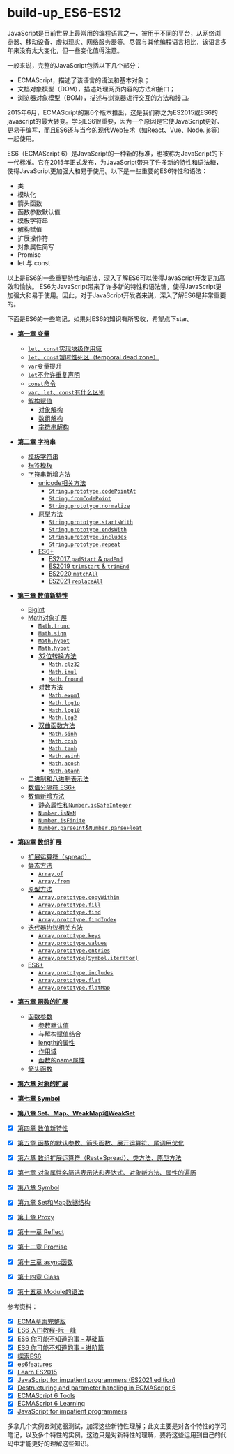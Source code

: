 # build-up_ES6-ES12  

JavaScript是目前世界上最常用的编程语言之一，被用于不同的平台，从网络浏览器、移动设备、虚拟现实、网络服务器等。尽管与其他编程语言相比，该语言多年来没有太大变化，但一些变化值得注意。  

一般来说，完整的JavaScript包括以下几个部分：  
* ECMAScript，描述了该语言的语法和基本对象；
* 文档对象模型（DOM），描述处理网页内容的方法和接口；
* 浏览器对象模型（BOM），描述与浏览器进行交互的方法和接口。

2015年6月，ECMAScript的第6个版本推出，这是我们称之为ES2015或ES6的javascript的最大转变。学习ES6很重要，因为一个原因是它使JavaScript更好、更易于编写，而且ES6还与当今的现代Web技术（如React、Vue、Node. js等）一起使用。

ES6（ECMAScript 6）是JavaScript的一种新的标准，也被称为JavaScript的下一代标准。它在2015年正式发布，为JavaScript带来了许多新的特性和语法糖，使得JavaScript更加强大和易于使用。以下是一些重要的ES6特性和语法：

* 类
* 模块化
* 箭头函数
* 函数参数默认值
* 模板字符串
* 解构赋值
* 扩展操作符
* 对象属性简写
* Promise
* let 与 const

以上是ES6的一些重要特性和语法，深入了解ES6可以使得JavaScript开发更加高效和愉快。 ES6为JavaScript带来了许多新的特性和语法糖，使得JavaScript更加强大和易于使用。因此，对于JavaScript开发者来说，深入了解ES6是非常重要的。

下面是ES6的一些笔记，如果对ES6的知识有所吸收，希望点下star。

* **[第一章 变量](https://github.com/yihan12/build-up_ES6/blob/main/variable/README.md)**
  * [`let`、`const`实现块级作用域](https://github.com/yihan12/build-up_ES6/blob/main/variable#块级作用域)
  * [`let`、`const`暂时性死区（temporal dead zone）](https://github.com/yihan12/build-up_ES6/blob/main/variable#TDZ)
  * [`var`变量提升](https://github.com/yihan12/build-up_ES6/blob/main/variable#变量提升)
  * [`let`不允许重复声明](https://github.com/yihan12/build-up_ES6/blob/main/variable#不允许重复声明)
  * [`const`命令](https://github.com/yihan12/build-up_ES6/blob/main/variable#const命令)
  * [`var`、`let`、`const`有什么区别](https://github.com/yihan12/build-up_ES6/blob/main/variable#区别)
  * [解构赋值](https://github.com/yihan12/build-up_ES6/blob/main/variable/Destructuring.md)
    * [对象解构](https://github.com/yihan12/build-up_ES6/blob/main/variable/Destructuring.md#对象解构)
    * [数组解构](https://github.com/yihan12/build-up_ES6/blob/main/variable/Destructuring.md#数组解构)
    * [字符串解构](https://github.com/yihan12/build-up_ES6/blob/main/variable/Destructuring.md#字符串解构)
  
* **[第二章 字符串](https://github.com/yihan12/build-up_ES6/blob/main/strings/README.md)**
  * [模板字符串](https://github.com/yihan12/build-up_ES6/blob/main/strings#模板字符串)
  * [标签模板](https://github.com/yihan12/build-up_ES6/blob/main/strings#标签模板)
  * [字符串新增方法](https://github.com/yihan12/build-up_ES6/blob/main/strings/addition.md)
    * [unicode相关方法](https://github.com/yihan12/build-up_ES6/blob/main/strings/addition.md#unicode相关方法)  
      * [`String.prototype.codePointAt`](https://github.com/yihan12/build-up_ES6/blob/main/strings/addition.md#unicode相关方法) 
      * [`String.fromCodePoint`](https://github.com/yihan12/build-up_ES6/blob/main/strings/addition.md#unicode相关方法)
      * [`String.prototype.normalize`](https://github.com/yihan12/build-up_ES6/blob/main/strings/addition.md#unicode相关方法)
    * [原型方法](https://github.com/yihan12/build-up_ES6/blob/main/strings/addition.md#原型方法)
      * [`String.prototype.startsWith`](https://github.com/yihan12/build-up_ES6/blob/main/strings/addition.md#原型方法)
      * [`String.prototype.endsWith`](https://github.com/yihan12/build-up_ES6/blob/main/strings/addition.md#原型方法)
      * [`String.prototype.includes`](https://github.com/yihan12/build-up_ES6/blob/main/strings/addition.md#原型方法)
      * [`String.prototype.repeat`](https://github.com/yihan12/build-up_ES6/blob/main/strings/addition.md#原型方法)
    * [ES6+](https://github.com/yihan12/build-up_ES6/tree/main/strings/ES6+.md)
      * [ES2017 `padStart` & `padEnd`](https://github.com/yihan12/build-up_ES6/tree/main/strings/ES6+.md)
      * [ES2019 `trimStart` & `trimEnd`](https://github.com/yihan12/build-up_ES6/tree/main/strings/ES6+.md)
      * [ES2020 `matchAll`](https://github.com/yihan12/build-up_ES6/tree/main/strings/ES6+.md)
      * [ES2021 `replaceAll`](https://github.com/yihan12/build-up_ES6/tree/main/strings/ES6+.md)
       
  
* **[第三章 数值新特性](https://github.com/yihan12/build-up_ES6-ES12/blob/main/number/README.md)**
  * [BigInt](https://github.com/yihan12/build-up_ES6-ES12/blob/main/number#BigInt)
  * [Math对象扩展](https://github.com/yihan12/build-up_ES6-ES12/blob/main/number#Math对象扩展)
     * [`Math.trunc`](https://github.com/yihan12/build-up_ES6-ES12/blob/main/number#Math对象扩展)
     * [`Math.sign`](https://github.com/yihan12/build-up_ES6-ES12/blob/main/number#Math对象扩展)
     * [`Math.hypot`](https://github.com/yihan12/build-up_ES6-ES12/blob/main/number#Math对象扩展)
     * [`Math.hypot`](https://github.com/yihan12/build-up_ES6-ES12/blob/main/number#Math对象扩展)
     * [32位转换方法](https://github.com/yihan12/build-up_ES6-ES12/blob/main/number#Math对象扩展)
       * [`Math.clz32`](https://github.com/yihan12/build-up_ES6-ES12/blob/main/number#Math对象扩展)
       * [`Math.imul`](https://github.com/yihan12/build-up_ES6-ES12/blob/main/number#Math对象扩展)
       * [`Math.fround`](https://github.com/yihan12/build-up_ES6-ES12/blob/main/number#Math对象扩展)
     * [对数方法](https://github.com/yihan12/build-up_ES6-ES12/blob/main/number#Math对象扩展)
       * [`Math.expm1`](https://github.com/yihan12/build-up_ES6-ES12/blob/main/number#Math对象扩展)
       * [`Math.log1p`](https://github.com/yihan12/build-up_ES6-ES12/blob/main/number#Math对象扩展)
       * [`Math.log10`](https://github.com/yihan12/build-up_ES6-ES12/blob/main/number#Math对象扩展)
       * [`Math.log2`](https://github.com/yihan12/build-up_ES6-ES12/blob/main/number#Math对象扩展)
     * [双曲函数方法](https://github.com/yihan12/build-up_ES6-ES12/blob/main/number#Math对象扩展)
       * [`Math.sinh`](https://github.com/yihan12/build-up_ES6-ES12/blob/main/number#Math对象扩展)
       * [`Math.cosh`](https://github.com/yihan12/build-up_ES6-ES12/blob/main/number#Math对象扩展)
       * [`Math.tanh`](https://github.com/yihan12/build-up_ES6-ES12/blob/main/number#Math对象扩展)
       * [`Math.asinh`](https://github.com/yihan12/build-up_ES6-ES12/blob/main/number#Math对象扩展)
       * [`Math.acosh`](https://github.com/yihan12/build-up_ES6-ES12/blob/main/number#Math对象扩展)
       * [`Math.atanh`](https://github.com/yihan12/build-up_ES6-ES12/blob/main/number#Math对象扩展)
  * [二进制和八进制表示法](https://github.com/yihan12/build-up_ES6-ES12/blob/main/number#二进制和八进制表示法)
  * [数值分隔符 ES6+](https://github.com/yihan12/build-up_ES6-ES12/blob/main/number#数值分隔符)
  * [数值新增方法](https://github.com/yihan12/build-up_ES6-ES12/blob/main/number/addition.md)
    * [静态属性和`Number.isSafeInteger`](https://github.com/yihan12/build-up_ES6-ES12/blob/main/number/addition.md)
    * [`Number.isNaN`](https://github.com/yihan12/build-up_ES6-ES12/blob/main/number/addition.md)
    * [`Number.isFinite`](https://github.com/yihan12/build-up_ES6-ES12/blob/main/number/addition.md)
    * [`Number.parseInt`&`Number.parseFloat`](https://github.com/yihan12/build-up_ES6-ES12/blob/main/number/addition.md)

* **[第四章 数组扩展](https://github.com/yihan12/build-up_ES6-ES12/blob/main/array/README.md)**
  * [扩展运算符（spread）](https://github.com/yihan12/build-up_ES6-ES12/blob/main/array#扩展运算符（spread）)
  * [静态方法](https://github.com/yihan12/build-up_ES6-ES12/blob/main/array#静态方法)
    * [`Array.of`](https://github.com/yihan12/build-up_ES6-ES12/blob/main/array#静态方法)
    * [`Array.from`](https://github.com/yihan12/build-up_ES6-ES12/blob/main/array#静态方法)
  * [原型方法](https://github.com/yihan12/build-up_ES6-ES12/blob/main/array#原型方法)
    * [`Array.prototype.copyWithin`](https://github.com/yihan12/build-up_ES6-ES12/blob/main/array#原型方法)
    * [`Array.prototype.fill`](https://github.com/yihan12/build-up_ES6-ES12/blob/main/array#原型方法)
    * [`Array.prototype.find`](https://github.com/yihan12/build-up_ES6-ES12/blob/main/array#原型方法)
    * [`Array.prototype.findIndex`](https://github.com/yihan12/build-up_ES6-ES12/blob/main/array#原型方法)
  * [迭代器协议相关方法](https://github.com/yihan12/build-up_ES6-ES12/blob/main/array#迭代器协议相关方法)  
    * [`Array.prototype.keys`](https://github.com/yihan12/build-up_ES6-ES12/blob/main/array#迭代器协议相关方法)  
    * [`Array.prototype.values`](https://github.com/yihan12/build-up_ES6-ES12/blob/main/array#迭代器协议相关方法)  
    * [`Array.prototype.entries`](https://github.com/yihan12/build-up_ES6-ES12/blob/main/array#迭代器协议相关方法)
    * [`Array.prototype[Symbol.iterator]`](https://github.com/yihan12/build-up_ES6-ES12/blob/main/array#迭代器协议相关方法)
  * [ES6+](https://github.com/yihan12/build-up_ES6-ES12/blob/main/array/ES6%2B.md)
    * [`Array.prototype.includes`](https://github.com/yihan12/build-up_ES6-ES12/blob/main/array/ES6%2B.md#includes)
    * [`Array.prototype.flat`](https://github.com/yihan12/build-up_ES6-ES12/blob/main/array/ES6%2B.md#flat)
    * [`Array.prototype.flatMap`](https://github.com/yihan12/build-up_ES6-ES12/blob/main/array/ES6%2B.md#flatMap)

* **[第五章 函数的扩展](https://github.com/yihan12/build-up_ES6-ES12/blob/main/array/README.md)**
  * [函数参数](https://github.com/yihan12/build-up_ES6-ES12/blob/main/function/README.md)
    * [参数默认值](https://github.com/yihan12/build-up_ES6-ES12/blob/main/function#函数默认值)
    * [与解构赋值结合](https://github.com/yihan12/build-up_ES6-ES12/blob/main/function#与解构赋值结合)
    * [length的属性](https://github.com/yihan12/build-up_ES6-ES12/blob/main/function#length的属性)
    * [作用域](https://github.com/yihan12/build-up_ES6-ES12/blob/main/function#作用域)
    * [函数的name属性](https://github.com/yihan12/build-up_ES6-ES12/blob/main/function#函数的name属性)
  * [箭头函数](https://github.com/yihan12/build-up_ES6-ES12/blob/main/function/arrow%20function.md)


* **[第六章 对象的扩展]()**

* **[第七章 Symbol]()**

* **[第八章 Set、Map、WeakMap和WeakSet]()**


- [x] [第四章 数值新特性](https://github.com/yihan12/build-up_ES6/blob/main/%E7%AC%AC%E5%9B%9B%E7%AB%A0/%E6%95%B0%E5%80%BC.md)  
- [x] [第五章 函数的默认参数、箭头函数、展开运算符、尾调用优化](https://github.com/yihan12/build-up_ES6/blob/main/%E7%AC%AC%E4%BA%94%E7%AB%A0/%E5%87%BD%E6%95%B0.md)  
- [x] [第六章 数组扩展运算符（Rest+Spread）、类方法、原型方法](https://github.com/yihan12/build-up_ES6/blob/main/%E7%AC%AC%E5%85%AD%E7%AB%A0/%E6%95%B0%E7%BB%84.md)  
- [x] [第七章 对象属性名简洁表示法和表达式、对象新方法、属性的遍历](https://github.com/yihan12/build-up_ES6/blob/main/%E7%AC%AC%E4%B8%83%E7%AB%A0/%E5%AF%B9%E8%B1%A1.md)  
- [x] [第八章 Symbol](https://github.com/yihan12/build-up_ES6/blob/main/%E7%AC%AC%E5%85%AB%E7%AB%A0/Symbol.md)  
- [x] [第九章 Set和Map数据结构](https://github.com/yihan12/build-up_ES6/blob/main/%E7%AC%AC%E4%B9%9D%E7%AB%A0/Set%E5%92%8CMap%E6%95%B0%E6%8D%AE%E7%BB%93%E6%9E%84.md)    
- [x] [第十章 Proxy](https://github.com/yihan12/build-up_ES6/blob/main/%E7%AC%AC%E5%8D%81%E7%AB%A0/Proxy.md)    
- [x] [第十一章 Reflect](https://github.com/yihan12/build-up_ES6/blob/main/%E7%AC%AC%E5%8D%81%E4%B8%80%E7%AB%A0/Reflect.md)    
- [x] [第十二章 Promise](https://github.com/yihan12/build-up_ES6/blob/main/%E7%AC%AC%E5%8D%81%E4%BA%8C%E7%AB%A0/Promise.md)    
- [x] [第十三章 async函数](https://github.com/yihan12/build-up_ES6/blob/main/%E7%AC%AC%E5%8D%81%E4%B8%89%E7%AB%A0/async%E5%87%BD%E6%95%B0.md)   
- [x] [第十四章 Class](https://github.com/yihan12/build-up_ES6/blob/main/%E7%AC%AC%E5%8D%81%E5%9B%9B%E7%AB%A0/Class.md)  
- [x] [第十五章 Module的语法](https://github.com/yihan12/build-up_ES6/blob/main/%E7%AC%AC%E5%8D%81%E4%BA%94%E7%AB%A0/Module%E7%9A%84%E8%AF%AD%E6%B3%95.md) 


参考资料：    

- [x] [ECMA草案完整版](https://tc39.es/ecma262/)  
- [x] [ES6 入门教程-阮一峰](https://es6.ruanyifeng.com/)  
- [x] [ES6 你可能不知道的事 - 基础篇](https://fed.taobao.org/blog/taofed/do71ct/es6-basics/?spm=taofed.bloginfo.header.7.61645ac80rx381)  
- [x] [ES6 你可能不知道的事 - 进阶篇](https://fed.taobao.org/blog/taofed/do71ct/es6-advanced/?spm=taofed.bloginfo.header.8.63f95ac8RY67Pn)  
- [x] [探索ES6](http://es6-org.github.io/exploring-es6/)  
- [x] [es6features](https://github.com/lukehoban/es6features#readme)  
- [x] [Learn ES2015](https://babeljs.io/docs/en/learn)  
- [x] [JavaScript for impatient programmers (ES2021 edition)](https://exploringjs.com/impatient-js/ch_destructuring.html)  
- [x] [Destructuring and parameter handling in ECMAScript 6](https://2ality.com/2015/01/es6-destructuring.html)  
- [x] [ECMAScript 6 Tools](https://github.com/addyosmani/es6-tools)  
- [x] [ECMAScript 6 Learning](https://github.com/ericdouglas/ES6-Learning)  
- [x] [JavaScript for impatient programmers](https://exploringjs.com/impatient-js/toc.html)  

多拿几个实例去浏览器测试，加深这些新特性理解；此文主要是对各个特性的学习笔记，以及多个特性的实例。这边只是对新特性的理解，要将这些运用到自己的代码中才能更好的理解这些知识。



